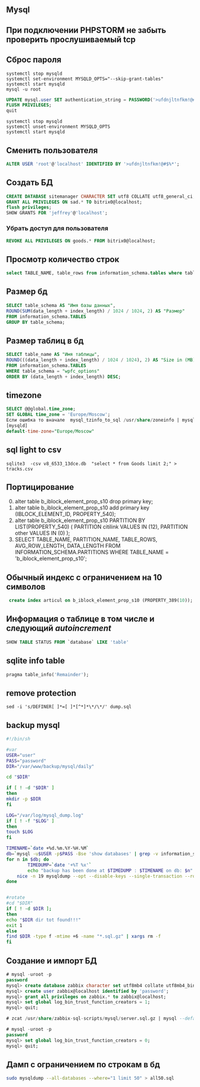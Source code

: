 
## Mysql
## При подключении PHPSTORM не забыть проверить прослушиваемый tcp
## Сброс пароля 
```shell
systemctl stop mysqld
systemctl set-environment MYSQLD_OPTS="--skip-grant-tables"
systemctl start mysqld
mysql -u root
```
```sql
UPDATE mysql.user SET authentication_string = PASSWORD('>ufdnjltnfkm!@#$%*') WHERE User = 'root' AND Host = 'localhost';
FLUSH PRIVILEGES;
quit
```
```shell
systemctl stop mysqld
systemctl unset-environment MYSQLD_OPTS
systemctl start mysqld
```
## Сменить пользователя
```sql
ALTER USER 'root'@'localhost' IDENTIFIED BY '>ufdnjltnfkm!@#$%*';
```
## Создать БД
```sql
CREATE DATABASE sitemanager CHARACTER SET utf8 COLLATE utf8_general_ci;
GRANT ALL PRIVILEGES ON sad.* TO bitrix0@localhost;
flush privileges;
SHOW GRANTS FOR 'jeffrey'@'localhost';
```
### Убрать доступ для пользователя
```sql
REVOKE ALL PRIVILEGES ON goods.* FROM bitrix0@localhost;
```

## Просмотр количество строк
```sql
select TABLE_NAME, table_rows from information_schema.tables where table_name like 'b_iblock_el%';
```
## Размер бд
```sql
SELECT table_schema AS "Имя базы данных",
ROUND(SUM(data_length + index_length) / 1024 / 1024, 2) AS "Размер"  
FROM information_schema.TABLES
GROUP BY table_schema;
```
## Размер таблиц в бд
```sql
SELECT table_name AS "Имя таблицы",
ROUND(((data_length + index_length) / 1024 / 1024), 2) AS "Size in (MB)"
FROM information_schema.TABLES
WHERE table_schema = "wpfc_options"
ORDER BY (data_length + index_length) DESC;
```
## timezone
```sql
SELECT @@global.time_zone;
SET GLOBAL time_zone = 'Europe/Moscow';
Если ошибка то вначале  mysql_tzinfo_to_sql /usr/share/zoneinfo | mysql mysql
[mysqld]
default-time-zone="Europe/Moscow"
```
## sql light to csv
```shell
sqlite3  -csv v8_6533_13dce.db  "select * from Goods limit 2;" > tracks.csv
```
## Портицирование
0. alter table b_iblock_element_prop_s10 drop primary key;
0. alter table b_iblock_element_prop_s10
add primary key (IBLOCK_ELEMENT_ID, PROPERTY_540);
0.  alter table b_iblock_element_prop_s10
    PARTITION BY LIST(PROPERTY_540) (
          PARTITION citilink VALUES IN (12),
          PARTITION other VALUES IN (0)
    );
0. SELECT TABLE_NAME, PARTITION_NAME, TABLE_ROWS, AVG_ROW_LENGTH, DATA_LENGTH
      FROM INFORMATION_SCHEMA.PARTITIONS
       WHERE TABLE_NAME = 'b_iblock_element_prop_s10';
## Обычный индекс с ограничением на 10 символов
```sql
 create index articul on b_iblock_element_prop_s10 (PROPERTY_389(10));
 ```
## Информация о таблице в том числе и следующий *autoincrement*
```sql
SHOW TABLE STATUS FROM `database` LIKE 'table'
```
## sqlite info table
```sql
pragma table_info('Remainder');
```
## remove protection
```
sed -i 's/DEFINER[ ]*=[ ]*[^*]*\*/\*/' dump.sql
```
## backup mysql
```sh
#!/bin/sh

#var
USER="user"
PASS="password"
DIR="/var/www/backup/mysql/daily"

cd "$DIR"

if [ ! -d "$DIR" ]
then
mkdir -p $DIR
fi

LOG="/var/log/mysql_dump.log"
if [ ! -f "$LOG" ]
then
touch $LOG
fi

TIMENAME=`date +%d.%m.%Y-%H.%M`
db=`mysql -u$USER -p$PASS -Bse 'show databases' | grep -v information_schema | grep -v mysql | grep -v performance_schema | grep -v sys`
for n in $db; do
        TIMEDUMP=`date '+%T %x'`
        echo "backup has been done at $TIMEDUMP : $TIMENAME on db: $n" > $LOG
    nice -n 19 mysqldump --opt --disable-keys --single-transaction --routines --no-tablespaces -u$USER -h localhost -p$PASS $n | gzip -9 > "$DIR/$n-$TIMENAME.sql.gz"
done


#rotate
#cd "$DIR"
if [ ! -d $DIR ];
then
echo "$DIR dir tot found!!!"
exit 1
else
find $DIR -type f -mtime +6 -name "*.sql.gz" | xargs rm -f
fi
```

## Создание и импорт БД
```sql
# mysql -uroot -p
password
mysql> create database zabbix character set utf8mb4 collate utf8mb4_bin;
mysql> create user zabbix@localhost identified by 'password';
mysql> grant all privileges on zabbix.* to zabbix@localhost;
mysql> set global log_bin_trust_function_creators = 1;
mysql> quit;

# zcat /usr/share/zabbix-sql-scripts/mysql/server.sql.gz | mysql --default-character-set=utf8mb4 -uzabbix -p zabbix

# mysql -uroot -p
password
mysql> set global log_bin_trust_function_creators = 0;
mysql> quit;
```
## Дамп с ограничением по строкам в бд
```bash
sudo mysqldump --all-databases --where="1 limit 50" > all50.sql
```

